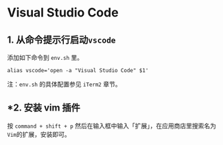 # Visual Studio Code

## 1. 从命令提示行启动`vscode`

添加如下命令到 `env.sh` 里。

```
alias vscode='open -a "Visual Studio Code" $1'
```

注：`env.sh` 的具体配置参见 `iTerm2` 章节。

## *2. 安装 vim 插件

按 `command + shift + p` 然后在输入框中输入「扩展」，在应用商店里搜索名为`Vim`的扩展，安装即可。